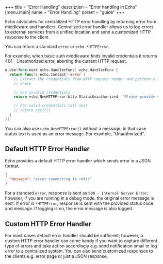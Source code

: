 +++
title = "Error Handling"
description = "Error handling in Echo"
[menu.main]
  name = "Error Handling"
  parent = "guide"
+++

Echo advocates for centralized HTTP error handling by returning error from middleware
and handlers. Centralized error handler allows us to log errors to external services
from a unified location and send a customized HTTP response to the client.

You can return a standard `error` or `echo.*HTTPError`.

For example, when basic auth middleware finds invalid credentials it returns
401 - Unauthorized error, aborting the current HTTP request.

```go
e.Use(func(next echo.HandlerFunc) echo.HandlerFunc {
  return func(c echo.Context) error {
    // Extract the credentials from HTTP request header and perform a security
    // check

    // For invalid credentials
    return echo.NewHTTPError(http.StatusUnauthorized, "Please provide valid credentials")

    // For valid credentials call next
    // return next(c)
  }
})
```

You can also use `echo.NewHTTPError()` without a message, in that case status text is used
as an error message. For example, "Unauthorized".

## Default HTTP Error Handler

Echo provides a default HTTP error handler which sends error in a JSON format.

```json
{
  "message": "error connecting to redis"
}
```

For a standard `error`, response is sent as `500 - Internal Server Error`; however,
if you are running in a debug mode, the original error message is sent. If error
is `*HTTPError`, response is sent with the provided status code and message.
If logging is on, the error message is also logged.

## Custom HTTP Error Handler

For most cases default error handler should be sufficient; however, a custom HTTP
error handler can come handy if you want to capture different type of errors and
take action accordingly e.g. send notification email or log error to a centralized
system. You can also send customized responses to the clients e.g. error page or
just a JSON response.
